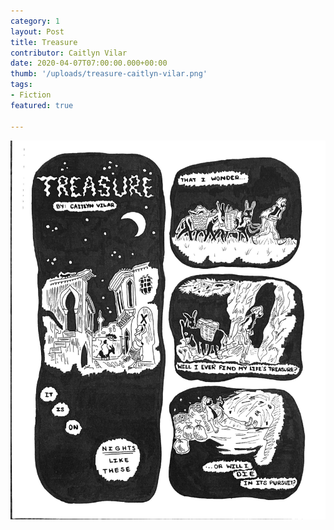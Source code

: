 ```yaml
---
category: 1
layout: Post
title: Treasure
contributor: Caitlyn Vilar
date: 2020-04-07T07:00:00.000+00:00
thumb: '/uploads/treasure-caitlyn-vilar.png'
tags: 
- Fiction
featured: true

---
```

![Comic strip: IT IS ON NIGHTS LIKE THESE / THAT I WONDER / WILL I EVER FIND MY LIFE'S TREASURE? / ... OR WILL I DIE IN ITS PURSUIT?](/uploads/treasure-caitlyn-vilar.png)